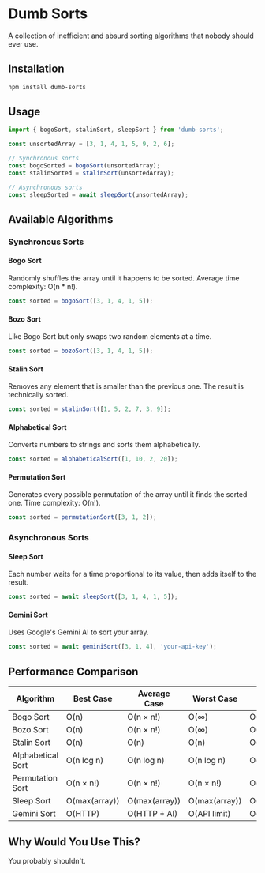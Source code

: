 # Dumb Sorts

A collection of inefficient and absurd sorting algorithms that nobody should ever use.

## Installation

```bash
npm install dumb-sorts
```

## Usage

```javascript
import { bogoSort, stalinSort, sleepSort } from 'dumb-sorts';

const unsortedArray = [3, 1, 4, 1, 5, 9, 2, 6];

// Synchronous sorts
const bogoSorted = bogoSort(unsortedArray);
const stalinSorted = stalinSort(unsortedArray);

// Asynchronous sorts
const sleepSorted = await sleepSort(unsortedArray);
```

## Available Algorithms

### Synchronous Sorts

#### Bogo Sort
Randomly shuffles the array until it happens to be sorted. Average time complexity: O(n * n!).

```javascript
const sorted = bogoSort([3, 1, 4, 1, 5]);
```

#### Bozo Sort
Like Bogo Sort but only swaps two random elements at a time.

```javascript
const sorted = bozoSort([3, 1, 4, 1, 5]);
```

#### Stalin Sort
Removes any element that is smaller than the previous one. The result is technically sorted.
```javascript
const sorted = stalinSort([1, 5, 2, 7, 3, 9]);
```

#### Alphabetical Sort
Converts numbers to strings and sorts them alphabetically.

```javascript
const sorted = alphabeticalSort([1, 10, 2, 20]);
```

#### Permutation Sort
Generates every possible permutation of the array until it finds the sorted one. Time complexity: O(n!). 

```javascript
const sorted = permutationSort([3, 1, 2]);
```

### Asynchronous Sorts

#### Sleep Sort
Each number waits for a time proportional to its value, then adds itself to the result.

```javascript
const sorted = await sleepSort([3, 1, 4, 1, 5]);
```

#### Gemini Sort
Uses Google's Gemini AI to sort your array.

```javascript
const sorted = await geminiSort([3, 1, 4], 'your-api-key');
```

## Performance Comparison

| Algorithm | Best Case | Average Case | Worst Case | Space |
|-----------|-----------|--------------|------------|-------|
| Bogo Sort | O(n) | O(n × n!) | O(∞) | O(1) |
| Bozo Sort | O(n) | O(n × n!) | O(∞) | O(1) |
| Stalin Sort | O(n) | O(n) | O(n) | O(n) |
| Alphabetical Sort | O(n log n) | O(n log n) | O(n log n) | O(n) |
| Permutation Sort | O(n × n!) | O(n × n!) | O(n × n!) | O(n!) |
| Sleep Sort | O(max(array)) | O(max(array)) | O(max(array)) | O(n) |
| Gemini Sort | O(HTTP) | O(HTTP + AI) | O(API limit) | O(internet) |

## Why Would You Use This?

You probably shouldn't.